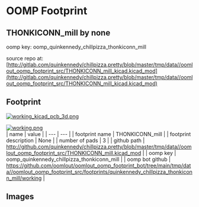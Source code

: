 # OOMP Footprint  
## THONKICONN_mill  by none  
  
oomp key: oomp_quinkennedy_chillpizza_thonkiconn_mill  
  
source repo at: [http://gitlab.com/quinkennedy/chillpizza.pretty/blob/master/tmp/data//oomlout_oomp_footprint_src/THONKICONN_mill_kicad.kicad_mod](http://gitlab.com/quinkennedy/chillpizza.pretty/blob/master/tmp/data//oomlout_oomp_footprint_src/THONKICONN_mill_kicad.kicad_mod)  
## Footprint  
  
[![working_kicad_pcb_3d.png](working_kicad_pcb_3d_600.png)](working_kicad_pcb_3d.png)  
  
[![working.png](working_600.png)](working.png)  
| name | value | 
| --- | --- | 
| footprint name | THONKICONN_mill | 
| footprint description | None | 
| number of pads | 3 | 
| github path | http://github.com/quinkennedy/chillpizza.pretty/blob/master/tmp/data//oomlout_oomp_footprint_src/THONKICONN_mill.kicad_mod | 
| oomp key | oomp_quinkennedy_chillpizza_thonkiconn_mill | 
| oomp bot github | https://github.com/oomlout/oomlout_oomp_footprint_bot/tree/main/tmp/data//oomlout_oomp_footprint_src/footprints/quinkennedy_chillpizza_thonkiconn_mill/working | 
## Images  

